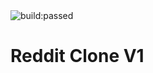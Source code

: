 <img src="https://travis-ci.org/jonathanlie94/carousell-reddit-clone.svg?branch=master" alt="build:passed">

# Reddit Clone V1

